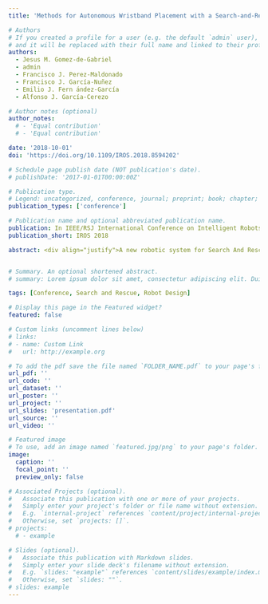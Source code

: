 ```yaml
---
title: 'Methods for Autonomous Wristband Placement with a Search-and-Rescue Aerial Manipulator'

# Authors
# If you created a profile for a user (e.g. the default `admin` user), write the username (folder name) here
# and it will be replaced with their full name and linked to their profile.
authors:
  - Jesus M. Gomez-de-Gabriel
  - admin
  - Francisco J. Perez-Maldonado
  - Francisco J. García-Nuñez
  - Emilio J. Fern ́andez-García
  - Alfonso J. García-Cerezo

# Author notes (optional)
author_notes:
  # - 'Equal contribution'
  # - 'Equal contribution'

date: '2018-10-01'
doi: 'https://doi.org/10.1109/IROS.2018.8594202'

# Schedule page publish date (NOT publication's date).
# publishDate: '2017-01-01T00:00:00Z'

# Publication type.
# Legend: uncategorized, conference, journal; preprint; book; chapter; thesis; patent
publication_types: ['conference']

# Publication name and optional abbreviated publication name.
publication: In IEEE/RSJ International Conference on Intelligent Robots and Systems (IROS) 2018
publication_short: IROS 2018

abstract: <div align="justify">A new robotic system for Search And Rescue (SAR) operations based on the automatic wristband placement on the victims’ arm, which may provide identification, beaconing and remote sensor readings for continuous health monitoring. This paper focuses on the development of the automatic target localization and the device placement using an unmanned aerial manipulator. The automatic wrist detection and localization system uses an RGB-D camera and a convolutional neural network based on the region faster method (Faster R-CNN). A lightweight parallel delta manipulator with a large workspace has been built, and a new design of a wristband in the form of a passive detachable gripper, is presented, which under contact, automatically attaches to the human, while disengages from the manipulator. A new trajectory planning method has been used to minimize the torques caused by the external forces during contact, which cause attitude perturbations. Experiments have been done to evaluate the machine learning method for detection and location, and for the assessment of the performance of the trajectory planning method. The results show how the VGG-16 neural network provides a detection accuracy of 67.99%. Moreover, simulation experiments have been done to show that the new trajectories minimize the perturbations to the aerial platform.</div>


# Summary. An optional shortened abstract.
# summary: Lorem ipsum dolor sit amet, consectetur adipiscing elit. Duis posuere tellus ac convallis placerat. Proin tincidunt magna sed ex sollicitudin condimentum.

tags: [Conference, Search and Rescue, Robot Design]

# Display this page in the Featured widget?
featured: false

# Custom links (uncomment lines below)
# links:
# - name: Custom Link
#   url: http://example.org

# To add the pdf save the file named `FOLDER_NAME.pdf` to your page's folder.
url_pdf: ''
url_code: ''
url_dataset: ''
url_poster: ''
url_project: ''
url_slides: 'presentation.pdf'
url_source: ''
url_video: ''

# Featured image
# To use, add an image named `featured.jpg/png` to your page's folder.
image:
  caption: ''
  focal_point: ''
  preview_only: false

# Associated Projects (optional).
#   Associate this publication with one or more of your projects.
#   Simply enter your project's folder or file name without extension.
#   E.g. `internal-project` references `content/project/internal-project/index.md`.
#   Otherwise, set `projects: []`.
# projects:
  # - example

# Slides (optional).
#   Associate this publication with Markdown slides.
#   Simply enter your slide deck's filename without extension.
#   E.g. `slides: "example"` references `content/slides/example/index.md`.
#   Otherwise, set `slides: ""`.
# slides: example
---
```


<!-- {{% callout note %}}
Click the _Cite_ button above to demo the feature to enable visitors to import publication metadata into their reference management software.
{{% /callout %}}

{{% callout note %}}
Create your slides in Markdown - click the _Slides_ button to check out the example.
{{% /callout %}}

Supplementary notes can be added here, including [code, math, and images](https://wowchemy.com/docs/writing-markdown-latex/). -->
